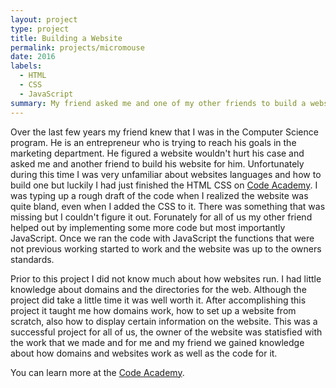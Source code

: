 ```yaml
---
layout: project
type: project
title: Building a Website
permalink: projects/micromouse
date: 2016
labels:
  - HTML
  - CSS
  - JavaScript
summary: My friend asked me and one of my other friends to build a website for him.
---
```


Over the last few years my friend knew that I was in the Computer Science program. He is an entrepreneur who is trying to reach his goals in the marketing department. He figured a website wouldn't hurt his case and asked me and another friend to build his website for him. Unfortunately during this time I was very unfamiliar about websites languages and how to build one but luckily I had just finished the HTML CSS on <a href = "www.codeacademy.com">Code Academy</a>. I was typing up a rough draft of the code when I realized the website was quite bland, even when I added the CSS to it. There was something that was missing but I couldn't figure it out. Forunately for all of us my other friend helped out by implementing some more code but most importantly JavaScript. Once we ran the code with JavaScript the functions that were not previous working started to work and the website was up to the owners standards.

Prior to this project I did not know much about how websites run. I had little knowledge about domains and the directories for the web. Although the project did take a little time it was well worth it. After accomplishing this project it taught me how domains work, how to set up a website from scratch, also how to display certain information on the website. This was a successful project for all of us, the owner of the website was statisfied with the work that we made and for me and my friend we gained knowledge about how domains and websites work as well as the code for it.

You can learn more at the [Code Academy](http://www.codeacademy.com).



